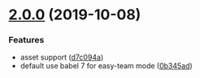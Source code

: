# [2.0.0](https://github.com/easy-team/egg-vue-webpack-boilerplate/compare/4.4.6...2.0.0) (2019-10-08)


### Features

* asset support ([d7c094a](https://github.com/easy-team/egg-vue-webpack-boilerplate/commit/d7c094a))
* default use babel 7 for easy-team mode ([0b345ad](https://github.com/easy-team/egg-vue-webpack-boilerplate/commit/0b345ad))



